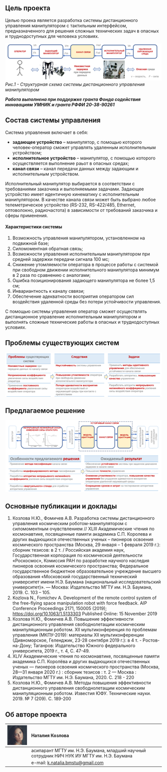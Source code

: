 <head>
 <link rel="shortcut icon" href="/figures/favicon.ico" type="image/x-icon">
</head>

## Цель проекта

Целью проека является разработка системы дистанционного управления манипулятором с тактильным интерфейсом, предназначенного для решения сложных технических задач в опасных и труднодоступных для человека условиях.

![Scheme](figures/Scheme.png)
_Рис.1 - Структурная схема системы дистанционного управления манипулятором_

_**Работа выполнена при поддержке гранта Фонда содействия инновациям УМНИК и гранта РФФИ 20-38-90261**_

## Состав системы управления

Система управления включает в себя:
* **задающее устройство** – манипулятор, с помощью которого человек-оператор сможет управлять удаленным исполнительным устройством;
* **исполнительное устройство** – манипулятор, с помощью которого осуществляется выполнение раьот в опасных средах;
* **канал связи** – канал передачи данных между задающим и исполнительным устройством.

Исполнительный манипулятор выбирается в соответствии с требованиями заказчика и выполняемыми задачами. 
Задающее устройство имеет идентичную кинематику с исполнительным манипулятором. 
В качестве канала связи может быть выбрано любое телеметрическое устройство (RS-232, RS-422/485, Ethernet, оптоволокно, радиочастота) в зависимости от требований заказчика и сферы применения.

#### Характеристики системы

1.	Возможность управления манипулятором, установленном на подвижной базе;
2. Силомоментная обратная связь;
3.	Возможности управления исполнительным манипулятором при средней задержки передачи сигнала 100 мс;
4.	Снижение утомляемости оператора в процессе работы с системой при свободном движении исполнительного манипулятора минимум в 2 раза по сравнению с аналогами;
5. Ошибка позиционирования задающего манипулятора не более 1,5 см;
6. Инвариантность к каналу сввязи;
7.	Обеспечение адекватности восприятия оператором сил воздействия удаленной среды без потери устойчивости управления.

С помощью системы управления оператор сможет осуществлять дистанционное управление исполнительным манипулятором и выполнять сложные технические работы в опасных и труднодоступных условиях.

## Проблемы существующих систем

![Problems](figures/Problems.png)

## Предлагаемое решение

![Solution](figures/Solution.png)

## Основные публикации и доклады

1. Козлова Н.Ю., Фомичев А.В. Разработка системы дистанционного управления космическим роботом-манипулятором с силомоментным очувствлением // XLIII Академические чтения по космонавтике, посвященные памяти академика С.П. Королева и других выдающихся отечественных ученых –  пионеров освоения космического пространства (Москва, 29 января – 1 февраля 2019 г.): сборник тезисов: в 2 т. / Российская академия наук, Государственная корпорация по космической деятельности «Роскосмос», Комиссия РАН по разработке научного наследия пионеров освоения космического пространства; Федеральное государственное бюджетное образовательное учреждение высшего образования «Московский государственный технический университет имени Н.Э. Баумана (национальный исследовательский университет)». — Москва: Издательство МГТУ им. Н.Э. Баумана, 2019. С. 103 – 105.
2. Kozlova N., Fomichev A. Development of the remote control system of the free-flying space manipulation robot with force feedback.  AIP Conference Proceedings 2171, 150005 (2019); https://doi.org/10.1063/1.5133303 Published Online: 15 November 2019
3. Козлова Н.Ю., Фомичев А.В. Повышение эффективности дистанционного управления свободнолетащим космическим манипуляционным роботом. XII мультиконференция по проблемам управления (МКПУ-2019): материалы XII мультиконференции (Дивноморское, Геленджик,  23-28 сентября 2019 г.): в 4 т. - Ростов-на-Дону; Таганров: Издательство Южного федерального университета, 2019 г., т. 4, С. 47-49.
4. XLIV Академические чтения по космонавтике, посвященные памяти академика С.П. Королёва и других выдающихся отечественных ученых — пионеров освоения космического пространства (Москва, 28—31 января 2020 г.) : сборник тезисов : т. 2  — Москва : Издательство МГТУ им. Н.Э. Баумана, 2020. С. 218 - 220
5. Козлова Н.Ю., Фомичев А.В. Методы повышения эффективности дистанционного управления свободнолетащим космическим манипуляционным роботом. Известия ЮФУ. Технические науки. 2019. № 7 (209). С. 189-200

## Об авторе проекта

| ![Me](figures/bg.jpg)| Наталия Козлова                                                                           |
|:---------------------|:------------------------------------------------------------------------------------------|
|                      |асипарант МГТУ им. Н.Э. Баумана, младший научный сотрудник НИЧ НУК ИУ МГТУ им. Н.Э. Баумана|
|                      |e-mail: k.natalia.bmstu@gmail.com                                                        |
